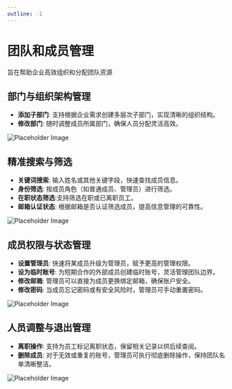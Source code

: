 ```yaml
---
outline: -1
---
```

# 团队和成员管理
旨在帮助企业高效组织和分配团队资源

## 部门与组织架构管理

- **添加子部门**: 支持根据企业需求创建多层次子部门，实现清晰的组织结构。
- **修改部门**: 随时调整成员所属部门，确保人员分配灵活高效。

![Placeholder Image](https://via.placeholder.com/800x400)


## 精准搜索与筛选

- **关键词搜索**: 输入姓名或其他关键字段，快速查找成员信息。
- **身份筛选**: 按成员角色（如普通成员、管理员）进行筛选。
- **在职状态筛选**:支持筛选在职或已离职员工。
- **邮箱认证状态**: 根据邮箱是否认证筛选成员，提高信息管理的可靠性。

![Placeholder Image](https://via.placeholder.com/800x400)


## 成员权限与状态管理

- **设置管理员**: 快速将某成员升级为管理员，赋予更高的管理权限。
- **设为临时账号**: 为短期合作的外部成员创建临时账号，灵活管理团队边界。
- **修改邮箱**: 管理员可以直接为成员更换绑定邮箱，确保账户安全。
- **修改密码**: 当成员忘记密码或有安全风险时，管理员可手动重置密码。

![Placeholder Image](https://via.placeholder.com/800x400)


##  人员调整与退出管理

- **离职操作**: 支持为员工标记离职状态，保留相关记录以供后续查阅。
- **删除成员**: 对于无效或重复的账号，管理员可执行彻底删除操作，保持团队名单清晰整洁。

![Placeholder Image](https://via.placeholder.com/800x400)





